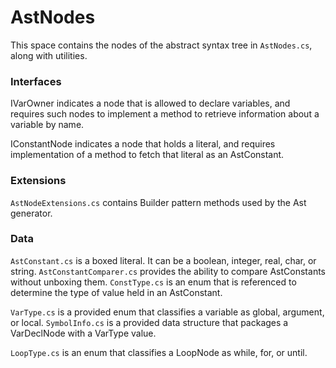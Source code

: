# AstNodes

This space contains the nodes of the abstract syntax tree in `AstNodes.cs`, along with utilities.

### Interfaces

IVarOwner indicates a node that is allowed to declare variables, and requires such nodes to implement a method to retrieve information about a variable by name.

IConstantNode indicates a node that holds a literal, and requires implementation of a method to fetch that literal as an AstConstant.

### Extensions

`AstNodeExtensions.cs` contains Builder pattern methods used by the Ast generator.

### Data

`AstConstant.cs` is a boxed literal. It can be a boolean, integer, real, char, or string.
`AstConstantComparer.cs` provides the ability to compare AstConstants without unboxing them.
`ConstType.cs` is an enum that is referenced to determine the type of value held in an AstConstant.

`VarType.cs` is a provided enum that classifies a variable as global, argument, or local.
`SymbolInfo.cs` is a provided data structure that packages a VarDeclNode with a VarType value.

`LoopType.cs` is an enum that classifies a LoopNode as while, for, or until.